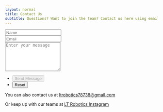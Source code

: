 ```yaml
---
layout: normal
title: Contact Us
subtitle: Questions? Want to join the team? Contact us here using email! *The form is disabled because spammers
---
```

<section id="content">
  <section>
    <form method="post" action="">
      <div class="row gtr-uniform gtr-50">
        <div class="col-6 col-12-xsmall">
          <input type="text" name="name" id="name" value="" placeholder="Name" />
        </div>
        <div class="col-6 col-12-xsmall">
          <input type="email" name="email" id="email" value="" placeholder="Email" />
        </div>
        <div class="col-12">
          <textarea name="message" id="message" placeholder="Enter your message" rows="6"></textarea>
          <input type="hidden" name="hp" id="hp" value="" placeholder="Haha gotem" />
        </div>
        <div class="col-12">
          <ul class="actions">
            <li><input type="submit" value="Send Message" class="primary" disabled></li>
            <li><input type="reset" value="Reset" /></li>
          </ul>
        </div>
      </div>
    </form>
    <p> You can also contact us at <a href="mailto:ltrobotics78738@gmail.com">ltrobotics78738@gmail.com</a></p>
    <p> Or keep up with our teams at <a href="https://instagram.com/lthsrobotics/">LT Robotics Instagram</a></p>
  </section>
</section>
